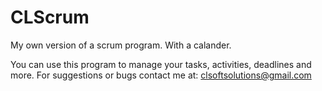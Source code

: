 # CLScrum
My own version of a scrum program. With a calander.

You can use this program to manage your tasks, activities, deadlines and more.
For suggestions or bugs contact me at: clsoftsolutions@gmail.com
